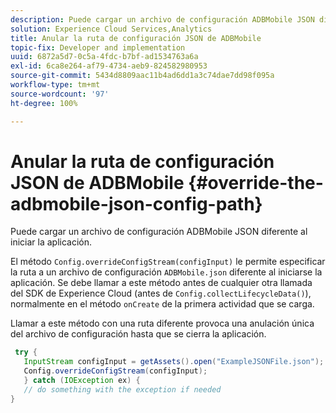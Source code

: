 ```yaml
---
description: Puede cargar un archivo de configuración ADBMobile JSON diferente al iniciar la aplicación.
solution: Experience Cloud Services,Analytics
title: Anular la ruta de configuración JSON de ADBMobile
topic-fix: Developer and implementation
uuid: 6872a5d7-0c5a-4fdc-b7bf-ad1534763a6a
exl-id: 6ca8e264-af79-4734-aeb9-824582980953
source-git-commit: 5434d8809aac11b4ad6dd1a3c74dae7dd98f095a
workflow-type: tm+mt
source-wordcount: '97'
ht-degree: 100%

---
```


# Anular la ruta de configuración JSON de ADBMobile {#override-the-adbmobile-json-config-path}

Puede cargar un archivo de configuración ADBMobile JSON diferente al iniciar la aplicación.

El método `Config.overrideConfigStream(configInput)` le permite especificar la ruta a un archivo de configuración `ADBMobile.json` diferente al iniciarse la aplicación. Se debe llamar a este método antes de cualquier otra llamada del SDK de Experience Cloud (antes de `Config.collectLifecycleData()`), normalmente en el método `onCreate` de la primera actividad que se carga.

Llamar a este método con una ruta diferente provoca una anulación única del archivo de configuración hasta que se cierra la aplicación.

```java
 try { 
   InputStream configInput = getAssets().open("ExampleJSONFile.json"); 
   Config.overrideConfigStream(configInput); 
   } catch (IOException ex) { 
   // do something with the exception if needed 
}
```
